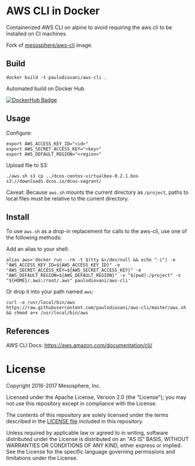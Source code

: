 # AWS CLI in Docker

Containerized AWS CLI on alpine to avoid requiring the aws cli to be installed on CI machines.

Fork of [mesosphere/aws-cli](https://hub.docker.com/r/mesosphere/aws-cli/) image.

## Build

```
docker build -t paulodiovani/aws-cli .
```

Automated build on Docker Hub

[![DockerHub Badge](http://dockeri.co/image/paulodiovani/aws-cli)](https://hub.docker.com/r/paulodiovani/aws-cli/)

## Usage

Configure:

```
export AWS_ACCESS_KEY_ID="<id>"
export AWS_SECRET_ACCESS_KEY="<key>"
export AWS_DEFAULT_REGION="<region>"
```

Upload file to S3:

```
./aws.sh s3 cp ../dcos-centos-virtualbox-0.2.1.box s3://downloads.dcos.io/dcos-vagrant/
```

Caveat: Because `aws.sh` mounts the current directory as `/project`, paths to local files must be relative to the current directory.

## Install

To use `aws.sh` as a drop-in replacement for calls to the aws-cli, use one of the following methods:

Add an alias to your shell:

```
alias aws='docker run --rm -t $(tty &>/dev/null && echo "-i") -e "AWS_ACCESS_KEY_ID=${AWS_ACCESS_KEY_ID}" -e "AWS_SECRET_ACCESS_KEY=${AWS_SECRET_ACCESS_KEY}" -e "AWS_DEFAULT_REGION=${AWS_DEFAULT_REGION}" -v "$(pwd):/project" -v "${HOME}/.aws:/root/.aws" paulodiovani/aws-cli'
```

Or drop it into your path named `aws`:

```
curl -o /usr/local/bin/aws https://raw.githubusercontent.com/paulodiovani/aws-cli/master/aws.sh && chmod a+x /usr/local/bin/aws
```

## References

AWS CLI Docs: https://aws.amazon.com/documentation/cli/


# License

Copyright 2016-2017 Mesosphere, Inc.

Licensed under the Apache License, Version 2.0 (the "License");
you may not use this repository except in compliance with the License.

The contents of this repository are solely licensed under the terms described in the [LICENSE file](./LICENSE) included in this repository.

Unless required by applicable law or agreed to in writing, software
distributed under the License is distributed on an "AS IS" BASIS,
WITHOUT WARRANTIES OR CONDITIONS OF ANY KIND, either express or implied.
See the License for the specific language governing permissions and
limitations under the License.
